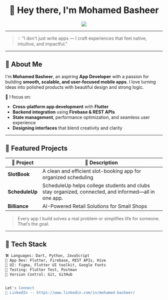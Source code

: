 <h1 align="center">👋 Hey there, I'm Mohamed Basheer</h1>
<p align="center">
  <img src="https://readme-typing-svg.demolab.com?font=Fira+Code&weight=500&size=22&pause=1000&color=F7971E&center=true&vCenter=true&width=435&lines=App+Developer+%7C+Creative+Thinker+%7C+Problem+Solver;Code.+Design.+Deliver."/>
</p>

---

> 💡 "I don't just write apps — I craft experiences that feel native, intuitive, and impactful."

---

## 🌟 About Me

I'm **Mohamed Basheer**, an aspiring **App Developer** with a passion for building **smooth, scalable, and user-focused mobile apps**. I love turning ideas into polished products with beautiful design and strong logic.

📱 I focus on:
- **Cross-platform app development** with **Flutter**
- **Backend integration** using **Firebase & REST APIs**
- **State management**, performance optimization, and seamless user experience
- **Designing interfaces** that blend creativity and clarity

---

## 📱 Featured Projects

| 💼 Project | 🚀 Description |
|-----------|----------------|
| **SlotBook** | A clean and efficient slot-booking app for organized scheduling |
| **ScheduleUp** |ScheduleUp helps college students and clubs stay organized, connected, and informed—all in one app. |
| **Billiance** | AI-Powered Retail Solutions for Small Shops |

> Every app I build solves a real problem or simplifies life for someone. That’s the goal.

---

## 🧰 Tech Stack

```bash
🛠️ Languages: Dart, Python, JavaScript
📱 App Dev: Flutter, Firebase, REST APIs, Hive
🎨 UI: Figma, Flutter UI toolkit, Google Fonts
🧪 Testing: Flutter Test, Postman
📂 Version Control: Git, GitHub


Let's Connect
💼 LinkedIn -- https://www.linkedin.com/in/mohamed-basheer/





